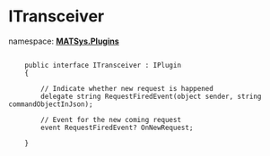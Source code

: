 # ITransceiver

namespace: <ins><b>MATSys.Plugins</b></ins> 

<pre><code>
    public interface ITransceiver : IPlugin
    {
    
        // Indicate whether new request is happened        
        delegate string RequestFiredEvent(object sender, string commandObjectInJson);
        
        // Event for the new coming request
        event RequestFiredEvent? OnNewRequest;

    }
</code></pre>